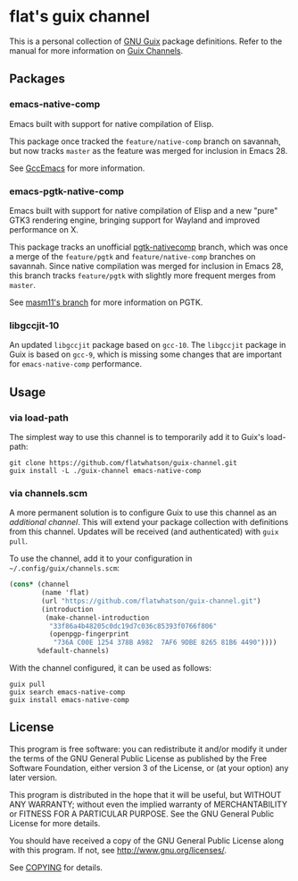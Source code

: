 # flat's guix channel

This is a personal collection of [GNU Guix][guix] package definitions.  Refer
to the manual for more information on [Guix Channels][guix-channel].

## Packages

### emacs-native-comp

Emacs built with support for native compilation of Elisp.

This package once tracked the `feature/native-comp` branch on savannah, but
now tracks `master` as the feature was merged for inclusion in Emacs 28.

See [GccEmacs][gccemacs] for more information.

### emacs-pgtk-native-comp

Emacs built with support for native compilation of Elisp and a new "pure" GTK3
rendering engine, bringing support for Wayland and improved performance on X.

This package tracks an unofficial [pgtk-nativecomp][flatwhatson-pgtk] branch,
which was once a merge of the `feature/pgtk` and `feature/native-comp`
branches on savannah.  Since native compilation was merged for inclusion in
Emacs 28, this branch tracks `feature/pgtk` with slightly more frequent merges
from `master`.

See [masm11's branch][masm11-pgtk] for more information on PGTK.

### libgccjit-10

An updated `libgccjit` package based on `gcc-10`.  The `libgccjit` package in
Guix is based on `gcc-9`, which is missing some changes that are important for
`emacs-native-comp` performance.

## Usage

### via load-path

The simplest way to use this channel is to temporarily add it to Guix's
load-path:

``` shell
git clone https://github.com/flatwhatson/guix-channel.git
guix install -L ./guix-channel emacs-native-comp
```

### via channels.scm

A more permanent solution is to configure Guix to use this channel as an
*additional channel*.  This will extend your package collection with
definitions from this channel.  Updates will be received (and authenticated)
with `guix pull`.

To use the channel, add it to your configuration in
`~/.config/guix/channels.scm`:

``` scheme
(cons* (channel
        (name 'flat)
        (url "https://github.com/flatwhatson/guix-channel.git")
        (introduction
         (make-channel-introduction
          "33f86a4b48205c0dc19d7c036c85393f0766f806"
          (openpgp-fingerprint
           "736A C00E 1254 378B A982  7AF6 9DBE 8265 81B6 4490"))))
       %default-channels)
```

With the channel configured, it can be used as follows:

``` shell
guix pull
guix search emacs-native-comp
guix install emacs-native-comp
```

## License

This program is free software: you can redistribute it and/or modify it under
the terms of the GNU General Public License as published by the Free Software
Foundation, either version 3 of the License, or (at your option) any later
version.

This program is distributed in the hope that it will be useful, but WITHOUT ANY
WARRANTY; without even the implied warranty of MERCHANTABILITY or FITNESS FOR A
PARTICULAR PURPOSE.  See the GNU General Public License for more details.

You should have received a copy of the GNU General Public License along with
this program.  If not, see <http://www.gnu.org/licenses/>.

See [COPYING](COPYING) for details.

[guix]: https://guix.gnu.org/
[guix-channel]: https://guix.gnu.org/manual/en/html_node/Channels.html
[gccemacs]: https://www.emacswiki.org/emacs/GccEmacs
[masm11-pgtk]: https://github.com/masm11/emacs/tree/pgtk
[flatwhatson-pgtk]: https://github.com/flatwhatson/emacs/tree/pgtk-nativecomp

